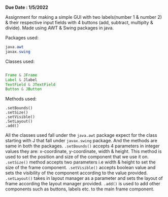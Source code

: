 **Due Date : 1/5/2022**

Assignment for making a simple GUI with two labels(number 1 & number 2) & their respective input fields with 4 buttons (add, subtract, multiplty & divide). Made using AWT & Swing packages in java.

Packages used:

```java 
java.awt
javax.swing
```
Classes used:

```java

Frame & JFrame
Label & Jlabel
TextField & JTextField
Button & JButton

```
Methods used:

```
.setBounds()
.setSize()
.setVisible()
.SetLayout()
.add()
```

All the classes used fall under the ```java.awt``` package expect for the class starting with J that fall under ```javax.swing``` package. And the methods are same in both the packages.
```.setBounds()``` accepts 4 parameters in integer values they are: x-coordinate, y-coordinate, width & height. This method is used to set the position and size of the component that we use it on.
```.setSize()``` method accepts two parameters i.e width & height to set the size of the frame component.
```.setVisible()``` accepts boolean value and sets the visibility of the component according to the value provided.
```.setLayout()``` takes in layout manager as a parameter and sets the layout of frame according the layout manager provided.
```.add()``` is used to add other components such as buttons, labels etc. to the main frame component.
